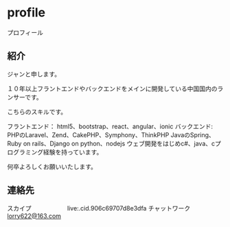 # profile
プロフィール

## 紹介
ジャンと申します。

１０年以上フラントエンドやバックエンドをメインに開発している中国国内のランサーです。

こちらのスキルです。

フラントエンド： html5、bootstrap、react、angular、ionic
バックエンド: PHPのLaravel、Zend、CakePHP、Symphony、ThinkPHP
         JavaのSpring、Ruby on rails、Django on python、nodejs
ウェブ開発をはじめc#、java、cプログラミング経験を持っています。

何卒よろしくお願いいたします。

## 連絡先
スカイプ　　　　　　live:.cid.906c69707d8e3dfa
チャットワーク　　　lorry622@163.com
